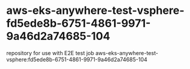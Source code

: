 # aws-eks-anywhere-test-vsphere-fd5ede8b-6751-4861-9971-9a46d2a74685-104
repository for use with E2E test job aws-eks-anywhere-test-vsphere:fd5ede8b-6751-4861-9971-9a46d2a74685-104
